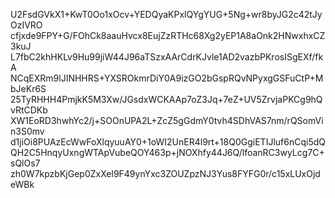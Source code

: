 U2FsdGVkX1+KwT0Oo1xOcv+YEDQyaKPxlQYgYUG+5Ng+wr8byJG2c42tJyOzIVRO
cfjxde9FPY+G/FOhCk8aauHvcx8EujZzRTHc68Xg2yEP1A8aOnk2HNwxhxCZ3kuJ
L7fbC2khHKLv9Hu99jiW44J96aTSzxAArCdrKJvle1AD2vazbPKrosISgEXf/fkA
NCqEXRm9lJINHHRS+YXSROkmrDiY0A9izGO2bGspRQvNPyxgGSFuCtP+MbJeKr6S
25TyRHHH4PmjkK5M3Xw/JGsdxWCKAAp7oZ3Jq+7eZ+UV5ZrvjaPKCg9hQvRtCDKb
XW1EoRD3hwhYc2/j+SOOnUPA2L+ZcZ5gGdmY0tvh4SDhVAS7nm/rQSomVin3S0mv
d1jiOi8PUAzEcWwFoXlqyuuAY0+1oWI2UnER4l9rt+18Q0GgiETIJluf6nCqi5dQ
QH2C5HnqyUxngWTApVubeQOY463p+jNOXhfy44J6Q/lfoanRC3wyLcg7C+sQlOs7
zh0W7kpzbKjGep0ZxXel9F49ynYxc3ZOUZpzNJ3Yus8FYFG0r/c15xLUxOjdeWBk
